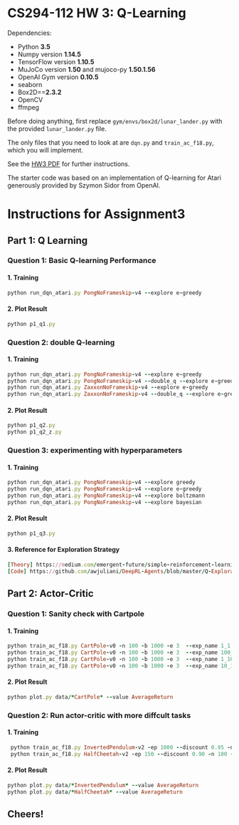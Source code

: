 # CS294-112 HW 3: Q-Learning

Dependencies:
 * Python **3.5**
 * Numpy version **1.14.5**
 * TensorFlow version **1.10.5**
 * MuJoCo version **1.50** and mujoco-py **1.50.1.56**
 * OpenAI Gym version **0.10.5**
 * seaborn
 * Box2D==**2.3.2**
 * OpenCV
 * ffmpeg

Before doing anything, first replace `gym/envs/box2d/lunar_lander.py` with the provided `lunar_lander.py` file.

The only files that you need to look at are `dqn.py` and `train_ac_f18.py`, which you will implement.

See the [HW3 PDF](http://rail.eecs.berkeley.edu/deeprlcourse/static/homeworks/hw3.pdf) for further instructions.

The starter code was based on an implementation of Q-learning for Atari generously provided by Szymon Sidor from OpenAI.

# Instructions for Assignment3
## Part 1: Q Learning

### Question 1: Basic Q-learning Performance
#### 1. Training

```ruby
python run_dqn_atari.py PongNoFrameskip-v4 --explore e-greedy
```
#### 2. Plot Result

```ruby
python p1_q1.py
```

### Question 2: double Q-learning
#### 1. Training

```ruby
python run_dqn_atari.py PongNoFrameskip-v4 --explore e-greedypython run_dqn_atari.py PongNoFrameskip-v4 --double_q --explore e-greedypython run_dqn_atari.py ZaxxonNoFrameskip-v4 --explore e-greedypython run_dqn_atari.py ZaxxonNoFrameskip-v4 --double_q --explore e-greedy
```
#### 2. Plot Result

```ruby
python p1_q2.pypython p1_q2_z.py
```

### Question 3: experimenting with hyperparameters
#### 1. Training

```ruby
python run_dqn_atari.py PongNoFrameskip-v4 --explore greedypython run_dqn_atari.py PongNoFrameskip-v4 --explore e-greedypython run_dqn_atari.py PongNoFrameskip-v4 --explore boltzmannpython run_dqn_atari.py PongNoFrameskip-v4 --explore bayesian
```
#### 2. Plot Result

```ruby
python p1_q3.py
```
#### 3. Reference for Exploration Strategy
```ruby
[Theory] https://medium.com/emergent-future/simple-reinforcement-learning-with-tensorflow-part- 7-action-selection-strategies-for-exploration-d3a97b7cceaf[Code] https://github.com/awjuliani/DeepRL-Agents/blob/master/Q-Exploration.ipynb
```



## Part 2: Actor-Critic

### Question 1: Sanity check with Cartpole
#### 1. Training

```ruby
python train_ac_f18.py CartPole-v0 -n 100 -b 1000 -e 3  --exp_name 1_1 -ntu 1 -ngsptu 1python train_ac_f18.py CartPole-v0 -n 100 -b 1000 -e 3  --exp_name 100_1 -ntu 100 -ngsptu 1python train_ac_f18.py CartPole-v0 -n 100 -b 1000 -e 3  --exp_name 1_100 -ntu 1 -ngsptu 100python train_ac_f18.py CartPole-v0 -n 100 -b 1000 -e 3  --exp_name 10_10 -ntu 10 -ngsptu 10
```
#### 2. Plot Result

```ruby
python plot.py data/*CartPole* --value AverageReturn
```

### Question 2: Run actor-critic with more diffcult tasks
#### 1. Training

```ruby
 python train_ac_f18.py InvertedPendulum-v2 -ep 1000 --discount 0.95 -n 100 -e 3 -l 2 -s 64 -b 5000 -lr 0.01 --exp_name 10_10 -ntu 10 -ngsptu 10
 python train_ac_f18.py HalfCheetah-v2 -ep 150 --discount 0.90 -n 100 -e 3 -l 2 -s 32 -b 30000 -lr 0.02 --exp_name 10_10 -ntu 10 -ngsptu 10
```
#### 2. Plot Result

```ruby
python plot.py data/*InvertedPendulum* --value AverageReturnpython plot.py data/*HalfCheetah* --value AverageReturn
```



## Cheers!
